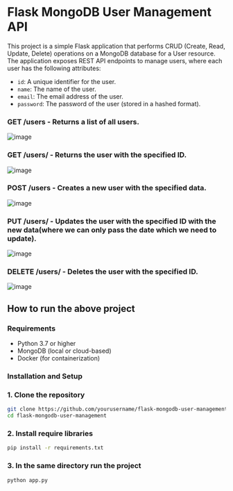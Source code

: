 # Flask MongoDB User Management API

This project is a simple Flask application that performs CRUD (Create, Read, Update, Delete) operations on a MongoDB database for a User resource. The application exposes REST API endpoints to manage users, where each user has the following attributes:
- `id`: A unique identifier for the user.
- `name`: The name of the user.
- `email`: The email address of the user.
- `password`: The password of the user (stored in a hashed format).

### GET /users - Returns a list of all users.
![image](https://github.com/user-attachments/assets/35d1f5cc-b243-4d67-ae53-131f2ac75ddc)


### GET /users/<id> - Returns the user with the specified ID.
![image](https://github.com/user-attachments/assets/a557caca-de64-4876-b0a8-41cc6586915e)


### POST /users - Creates a new user with the specified data.
![image](https://github.com/user-attachments/assets/ebc41cd0-47f9-496c-b212-055171505d48)

### PUT /users/<id> - Updates the user with the specified ID with the new data(where we can only pass the date which we need to update).
![image](https://github.com/user-attachments/assets/8c6d0cb4-7b11-4ffe-900c-8b300ae2d268)


### DELETE /users/<id> - Deletes the user with the specified ID.
![image](https://github.com/user-attachments/assets/50e88172-b599-4e8f-8d04-0ba601dbe50c)


## How to run the above project

### Requirements
- Python 3.7 or higher
- MongoDB (local or cloud-based)
- Docker (for containerization)

### Installation and Setup

### 1. Clone the repository

```bash
git clone https://github.com/yourusername/flask-mongodb-user-management.git
cd flask-mongodb-user-management
```

### 2. Install require libraries
```bash
pip install -r requirements.txt
```

### 3. In the same directory run the project
```bash
python app.py
```


